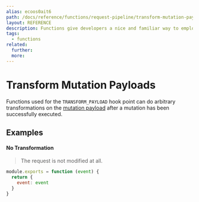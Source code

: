 ```yaml
---
alias: ecoos0ait6
path: /docs/reference/functions/request-pipeline/transform-mutation-payloads
layout: REFERENCE
description: Functions give developers a nice and familiar way to employ custom business logic.
tags:
  - functions
related:
  further:
  more:
---
```


# Transform Mutation Payloads

Functions used for the `TRANSFORM_PAYLOAD` hook point can do arbitrary transformations on the [mutation payload]() after a mutation has been successfully executed.

## Examples

#### No Transformation

> The request is not modified at all.

```js
module.exports = function (event) {
  return {
    event: event
  }
}
```
